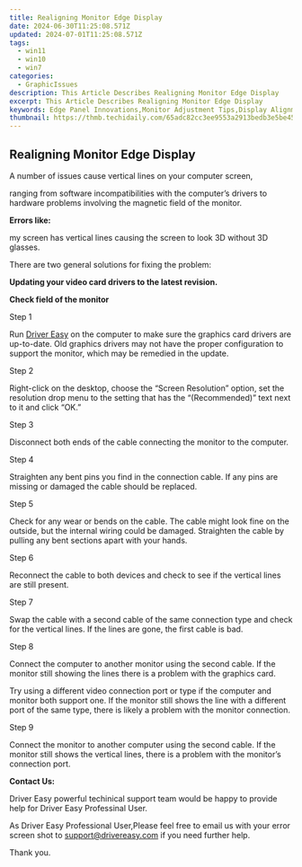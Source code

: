 ```yaml
---
title: Realigning Monitor Edge Display
date: 2024-06-30T11:25:08.571Z
updated: 2024-07-01T11:25:08.571Z
tags:
  - win11
  - win10
  - win7
categories:
  - GraphicIssues
description: This Article Describes Realigning Monitor Edge Display
excerpt: This Article Describes Realigning Monitor Edge Display
keywords: Edge Panel Innovations,Monitor Adjustment Tips,Display Alignment Techniques,Enhanced Monitor Viewing,Edge Display Positioning,Optimized Screen Placement,Display Realignment Solutions
thumbnail: https://thmb.techidaily.com/65adc82cc3ee9553a2913bedb3e5be45ee26dcc59c4f9c7a17769ed9f017e2ee.jpg
---
```


## Realigning Monitor Edge Display

A number of issues cause vertical lines on your computer screen,

 ranging from software incompatibilities with the computer’s drivers to hardware problems involving the magnetic field of the monitor.

**Errors like:**

 my screen has vertical lines causing the screen to look 3D without 3D glasses.

There are two general solutions for fixing the problem:

**Updating your video card drivers to the latest revision.**

**Check field of the monitor**

Step 1

 Run [Driver Easy](https://tools.techidaily.com/drivereasy/download/) on the computer to make sure the graphics card drivers are up-to-date. Old graphics drivers may not have the proper configuration to support the monitor, which may be remedied in the update.

Step 2

 Right-click on the desktop, choose the “Screen Resolution” option, set the resolution drop menu to the setting that has the “(Recommended)” text next to it and click “OK.”

Step 3

Disconnect both ends of the cable connecting the monitor to the computer.

Step 4

 Straighten any bent pins you find in the connection cable. If any pins are missing or damaged the cable should be replaced.

Step 5

 Check for any wear or bends on the cable. The cable might look fine on the outside, but the internal wiring could be damaged. Straighten the cable by pulling any bent sections apart with your hands.

Step 6

 Reconnect the cable to both devices and check to see if the vertical lines are still present.

Step 7

 Swap the cable with a second cable of the same connection type and check for the vertical lines. If the lines are gone, the first cable is bad.

Step 8

 Connect the computer to another monitor using the second cable. If the monitor still showing the lines there is a problem with the graphics card.

 Try using a different video connection port or type if the computer and monitor both support one. If the monitor still shows the line with a different port of the same type, there is likely a problem with the monitor connection.

Step 9

 Connect the monitor to another computer using the second cable. If the monitor still shows the vertical lines, there is a problem with the monitor’s connection port.

**Contact Us:**

 Driver Easy powerful techinical support team would be happy to provide help for Driver Easy Professinal User.

 As Driver Easy Professional User,Please feel free to email us with your error screen shot to <support@drivereasy.com> if you need further help.

Thank you.

<ins class="adsbygoogle"
     style="display:block"
     data-ad-format="autorelaxed"
     data-ad-client="ca-pub-7571918770474297"
     data-ad-slot="1223367746"></ins>



<ins class="adsbygoogle"
     style="display:block"
     data-ad-client="ca-pub-7571918770474297"
     data-ad-slot="8358498916"
     data-ad-format="auto"
     data-full-width-responsive="true"></ins>


